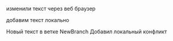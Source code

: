 изменили текст через веб браузер 



добавим текст локально 


Новый текст в ветке NewBranch
Добавил локальный конфликт
~~~~~~~~~~~~~~~~~~~~~~~~~~~~